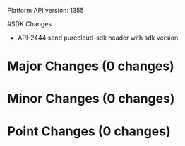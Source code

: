Platform API version: 1355


#SDK Changes

* API-2444 send purecloud-sdk header with sdk version

# Major Changes (0 changes)


# Minor Changes (0 changes)


# Point Changes (0 changes)
